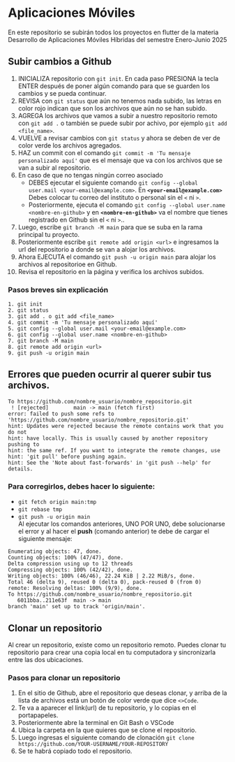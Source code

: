 # Aplicaciones Móviles

En este repositorio se subirán todos los proyectos en flutter de la materia Desarrollo de Aplicaciones Móviles Híbridas del semestre Enero-Junio 2025

## Subir cambios a Github

1. INICIALIZA repositorio con ```git init```. En cada paso PRESIONA la tecla ENTER después de poner algún comando para que se guarden los cambios y se pueda continuar.
2. REVISA con ```git status``` que aún no tenemos nada subido, las letras en color rojo indican que son los archivos que aún no se han subido.
3. AGREGA los archivos que vamos a subir a nuestro repositorio remoto con ```git add .``` o también se puede subir por achivo, por ejemplo ```git add <file_name>```.
4. VUELVE a revisar cambios con ```git status``` y ahora se deben de ver de color verde los archivos agregados.
5. HAZ un commit con el comando ```git commit -m 'Tu mensaje personalizado aquí'``` que es el mensaje que va con los archivos que se van a subir al repositorio. 
6. En caso de que no tengas ningún correo asociado
   - DEBES ejecutar el siguiente comando ```git config --global user.mail <your-email@example.com>```. En **```<your-email@example.com>```** Debes colocar tu correo del   instituto o personal sin el ```<``` ni ```>```.
   - Posteriormente, ejecuta el comando ```git config --global user.name <nombre-en-github>``` y en **```<nombre-en-github>```** va el nombre que tienes registrado en Github sin el ```<``` ni ```>```..
7. Luego, escribe ```git branch -M main``` para que se suba en la rama principal tu proyecto.
8. Posteriormente escribe ```git remote add origin <url>``` e ingresamos la url del repositorio a donde se van a alojar los archivos.
9. Ahora EJECUTA el comando ```git push -u origin main``` para alojar los archivos al repositorioe en Github.
10. Revisa el repositorio en la página y verifica los archivos subidos.

### Pasos breves sin explicación
```
1. git init
2. git status
3. git add . o git add <file_name>
4. git commit -m 'Tu mensaje personalizado aquí'
5. git config --global user.mail <your-email@example.com>
6. git config --global user.name <nombre-en-github>
7. git branch -M main
8. git remote add origin <url>
9. git push -u origin main
```
## Errores que pueden ocurrir al querer subir tus archivos.
```
To https://github.com/nombre_usuario/nombre_repositorio.git
 ! [rejected]        main -> main (fetch first)
error: failed to push some refs to 'https://github.com/nombre_usuario/nombre_repositorio.git'
hint: Updates were rejected because the remote contains work that you do not
hint: have locally. This is usually caused by another repository pushing to
hint: the same ref. If you want to integrate the remote changes, use
hint: 'git pull' before pushing again.
hint: See the 'Note about fast-forwards' in 'git push --help' for details.
```
### Para corregirlos, debes hacer lo siguiente:
* ```git fetch origin main:tmp```
* ```git rebase tmp```
* ```git push -u origin main```<br>
Al ejecutar los comandos anteriores, UNO POR UNO, debe solucionarse el error y al hacer el **push** (comando anterior) te debe de cargar el siguiente mensaje:
```
Enumerating objects: 47, done.
Counting objects: 100% (47/47), done.
Delta compression using up to 12 threads
Compressing objects: 100% (42/42), done.
Writing objects: 100% (46/46), 22.24 KiB | 2.22 MiB/s, done.
Total 46 (delta 9), reused 0 (delta 0), pack-reused 0 (from 0)
remote: Resolving deltas: 100% (9/9), done.
To https://github.com/nombre_usuario/nombre_repositorio.git
   6011bba..211e63f  main -> main
branch 'main' set up to track 'origin/main'.
```
## Clonar un repositorio

Al crear un repositorio, existe como un repositorio remoto. Puedes clonar tu repositorio para crear una copia local en tu computadora y sincronizarla entre las dos
ubicaciones.

### Pasos para clonar un repositorio

1. En el sitio de Github, abre el repositorio que deseas clonar, y arriba de la lista de archivos está un botón de color verde que dice ```<>Code```.
2. Te va a aparecer el link(url) de tu repositorio, y lo copias en el portapapeles.
3. Posteriormente abre la terminal en Git Bash o VSCode
4. Ubica la carpeta en la que quieres que se clone el repositorio.
5. Luego ingresas el siguiente comando de clonación ```git clone https://github.com/YOUR-USERNAME/YOUR-REPOSITORY```
6. Se te habrá copiado todo el repositorio.



